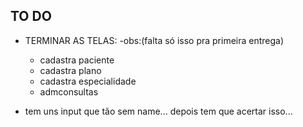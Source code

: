 ## TO DO
- TERMINAR AS TELAS: -obs:(falta só isso pra primeira entrega)
    - cadastra paciente
    - cadastra plano
    - cadastra especialidade
    - admconsultas

- tem uns input que tão sem name... depois tem que acertar isso...